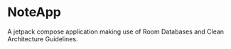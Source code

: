 # NoteApp
A jetpack compose application making use of Room Databases and Clean Architecture Guidelines.
